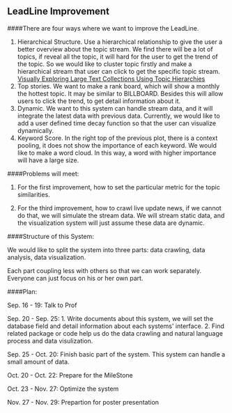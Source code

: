 ## LeadLine Improvement



####There are four ways where we want to improve the LeadLine. 

1. Hierarchical Structure. Use a hierarchical relationship to give the user a better overview about the topic stream. We find there will be a lot of topics, if reveal all the topic, it will hard for the user to get the trend of the topic. So we would like to cluster topic firstly and make a hierarchical stream that user can click to get the specific topic stream. [Visually Exploring Large Text Collections Using Topic Hierarchies](https://ieeexplore.ieee.org/document/6634160/)
2. Top stories. We want to make a rank board, which will show a monthly the hottest topic. It may be similar to BILLBOARD. Besides this will allow users to click the trend, to get detail information about it.
3. Dynamic. We want to this system can handle stream data, and it will integrate the latest data with previous data. Currently, we would like to add a user defined time decay function so that the user can visualize dynamically. 
4. Keyword Score. In the right top of the previous plot, there is a context pooling, it does not show the importance of each keyword. We would like to make a word cloud. In this way, a word with higher importance will have a large size.





####Problems will meet:     

1. For the first improvement, how to set the particular metric for the topic similarities. 

2. For the third improvement, how to crawl live update news, if we cannot do that, we will simulate the stream data. We will stream static data, and the visualization system will just assume these data are dynamic.



####Structure of this System:

We would like to split the system into three parts: data crawling, data analysis, data visualization.

Each part coupling less with others so that we can work separately. Everyone can just focus on his or her own part. 



####Plan:

Sep. 16 - 19: Talk to Prof

Sep. 20 - Sep. 25: 1. Write documents about this system, we will set the database field and detail information about each systems' interface. 2. Find related package or code help us do the data crawling and natural language process and data visulization.

Sep. 25 - Oct. 20:  Finish basic part of the system. This system can handle a small amount of data. 

Oct. 20 - Oct. 22:  Prepare for the MileStone

Oct. 23 - Nov. 27: Optimize the system

Nov. 27 - Nov. 29: Prepartion for poster presentation


